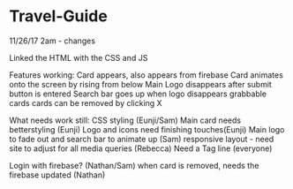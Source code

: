 # Travel-Guide
11/26/17 2am - changes

Linked the HTML with the CSS and JS

Features working:
Card appears, also appears from firebase
Card animates onto the screen by rising from below
Main Logo disappears after submit button is entered
Search bar goes up when logo disappears
grabbable cards
cards can be removed by clicking X

What needs work still:
CSS styling (Eunji/Sam)
Main card needs betterstyling (Eunji)
Logo and icons need finishing touches(Eunji)
Main logo to fade out and search bar to animate up (Sam)
responsive layout - need site to adjust for all media queries (Rebecca)
Need a Tag line (everyone)

Login with firebase? (Nathan/Sam)
when card is removed, needs the firebase updated (Nathan)

